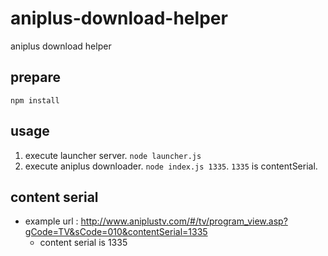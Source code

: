 # aniplus-download-helper
aniplus download helper

## prepare
`npm install`

## usage
1. execute launcher server. `node launcher.js`
2. execute aniplus downloader. `node index.js 1335`. `1335` is contentSerial.

## content serial
* example url : http://www.aniplustv.com/#/tv/program_view.asp?gCode=TV&sCode=010&contentSerial=1335
    * content serial is 1335

